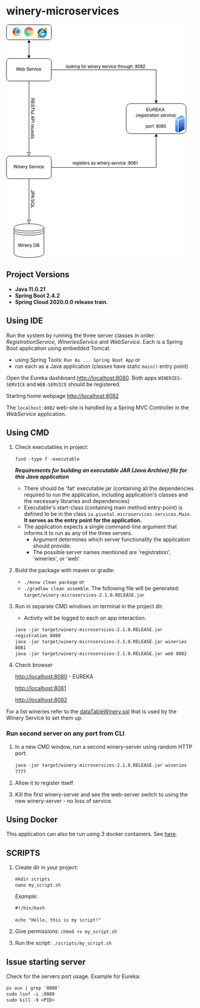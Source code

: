 # winery-microservices


![Structure](https://github.com/DjinaStevkovska/winery-microservices/blob/main/structure.drawio.png)



## Project Versions
* **Java 11.0.21**
* **Spring Boot 2.4.2**
* **Spring Cloud 2020.0.0 release train.**

## Using IDE

Run the system by running the three server classes in order: _RegistrationService_, _WineriesService_ and _WebService_.  Each is a Spring Boot application using embedded Tomcat. 
- using Spring Tools: `Run As ... Spring Boot App` 
or 
- run each as a Java application (classes have static `main()` entry point)

Open the Eureka dashboard [http://localhost:8080](http://localhost:8080). 
Both apps `WINERIES-SERVICE` and `WEB-SERVICE` should be registered.  

Starting home webpage [http://localhost:8082](http://localhost:8082) 

The `localhost:8082` web-site is handled by a Spring MVC Controller in the _WebService_ application.

## Using CMD

1. Check executables in project:
    
    ```find -type f -executable```

   _**Requirements for building an executable JAR (Java Archive) file for this Java application**_
   * There should be 'fat' executable jar (containing all the dependencies required to run the application, including application's classes and the necessary libraries and dependencies)
   * Executable's start-class (containing main method entry-point) is defined to be in the class `io.pivotal.microservices.services.Main`. **It serves as the entry point for the application.**
   * The application expects a single command-line argument that informs it to run as any of the three servers.
     * Argument determines which server functionality the application should provide. 
     * The possible server names mentioned are 'registration', 'wineries', or 'web'.

2. Build the package with maven or gradle:
   * `./mvnw clean package` or 
   * `./gradlew clean assemble`.
   The following file will be generated: `target/winery-microservices-2.1.0.RELEASE.jar`

3. Run in separate CMD windows on terminal in the project dir. 
   * Activity will be logged to each on app interaction.
    ```
    java -jar target/winery-microservices-2.1.0.RELEASE.jar registration 8080
    java -jar target/winery-microservices-2.1.0.RELEASE.jar wineries 8081
    java -jar target/winery-microservices-2.1.0.RELEASE.jar web 8082
    ```
4. Check browser

    [http://localhost:8080](http://localhost:8080) - EUREKA

    [http://localhost:8081](http://localhost:8081)

    [http://localhost:8082](http://localhost:8082)

   
For a list wineries refer to the 
[dataTableWinery.sql](https://github.com/DjinaStevkovska/winery-microservices/blob/main/src/main/resources/database/dataTableWinery.sql) 
that is used by the Winery Service to set them up.

### Run second server on any port from CLI
1. In a new CMD window, run a second winery-server using random HTTP port:
   
    `java -jar target/winery-microservices-2.1.0.RELEASE.jar wineries 7777`
2. Allow it to register itself
3. Kill the first winery-server and see the web-server switch to using the new winery-server - no loss of service.

## Using Docker

This application can also be run using 3 docker containers. See [here](DOCKER.md).

## SCRIPTS
1. Create dir in your project:
    ```
    mkdir scripts
    nano my_script.sh
    ```
    _Example:_
    ```
    #!/bin/bash
    
    echo "Hello, this is my script!"
    ```

2. Give permissions: ```chmod +x my_script.sh```

3. Run the script: ```./scripts/my_script.sh```

## Issue starting server
Check for the servers port usage. Example for Eureka:
```
ps aux | grep '8080'
sudo lsof -i :8080
sudo kill -9 <PID>
```
